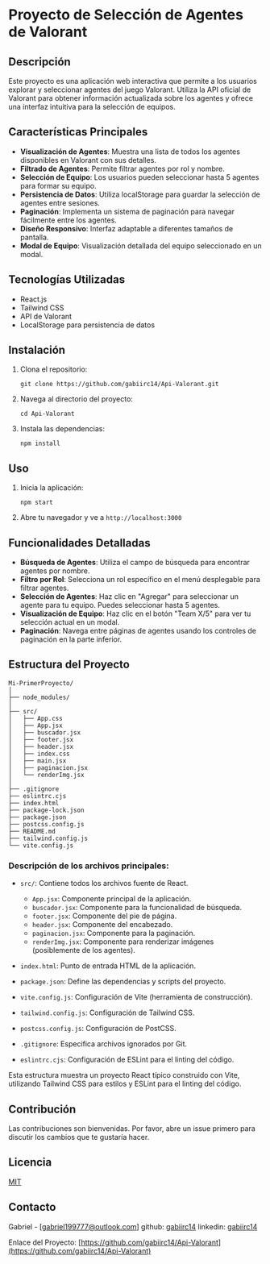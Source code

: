 
# Proyecto de Selección de Agentes de Valorant

## Descripción
Este proyecto es una aplicación web interactiva que permite a los usuarios explorar y seleccionar agentes del juego Valorant. Utiliza la API oficial de Valorant para obtener información actualizada sobre los agentes y ofrece una interfaz intuitiva para la selección de equipos.

## Características Principales
- **Visualización de Agentes**: Muestra una lista de todos los agentes disponibles en Valorant con sus detalles.
- **Filtrado de Agentes**: Permite filtrar agentes por rol y nombre.
- **Selección de Equipo**: Los usuarios pueden seleccionar hasta 5 agentes para formar su equipo.
- **Persistencia de Datos**: Utiliza localStorage para guardar la selección de agentes entre sesiones.
- **Paginación**: Implementa un sistema de paginación para navegar fácilmente entre los agentes.
- **Diseño Responsivo**: Interfaz adaptable a diferentes tamaños de pantalla.
- **Modal de Equipo**: Visualización detallada del equipo seleccionado en un modal.

## Tecnologías Utilizadas
- React.js
- Tailwind CSS
- API de Valorant
- LocalStorage para persistencia de datos

## Instalación
1. Clona el repositorio:
   ```
   git clone https://github.com/gabiirc14/Api-Valorant.git
   ```
2. Navega al directorio del proyecto:
   ```
   cd Api-Valorant
   ```
3. Instala las dependencias:
   ```
   npm install
   ```

## Uso
1. Inicia la aplicación:
   ```
   npm start
   ```
2. Abre tu navegador y ve a `http://localhost:3000`

## Funcionalidades Detalladas
- **Búsqueda de Agentes**: Utiliza el campo de búsqueda para encontrar agentes por nombre.
- **Filtro por Rol**: Selecciona un rol específico en el menú desplegable para filtrar agentes.
- **Selección de Agentes**: Haz clic en "Agregar" para seleccionar un agente para tu equipo. Puedes seleccionar hasta 5 agentes.
- **Visualización de Equipo**: Haz clic en el botón "Team X/5" para ver tu selección actual en un modal.
- **Paginación**: Navega entre páginas de agentes usando los controles de paginación en la parte inferior.

## Estructura del Proyecto

```
Mi-PrimerProyecto/
│
├── node_modules/
│
├── src/
│   ├── App.css
│   ├── App.jsx
│   ├── buscador.jsx
│   ├── footer.jsx
│   ├── header.jsx
│   ├── index.css
│   ├── main.jsx
│   ├── paginacion.jsx
│   └── renderImg.jsx
│
├── .gitignore
├── eslintrc.cjs
├── index.html
├── package-lock.json
├── package.json
├── postcss.config.js
├── README.md
├── tailwind.config.js
└── vite.config.js
```

### Descripción de los archivos principales:

- `src/`: Contiene todos los archivos fuente de React.
  - `App.jsx`: Componente principal de la aplicación.
  - `buscador.jsx`: Componente para la funcionalidad de búsqueda.
  - `footer.jsx`: Componente del pie de página.
  - `header.jsx`: Componente del encabezado.
  - `paginacion.jsx`: Componente para la paginación.
  - `renderImg.jsx`: Componente para renderizar imágenes (posiblemente de los agentes).

- `index.html`: Punto de entrada HTML de la aplicación.
- `package.json`: Define las dependencias y scripts del proyecto.
- `vite.config.js`: Configuración de Vite (herramienta de construcción).
- `tailwind.config.js`: Configuración de Tailwind CSS.
- `postcss.config.js`: Configuración de PostCSS.
- `.gitignore`: Especifica archivos ignorados por Git.
- `eslintrc.cjs`: Configuración de ESLint para el linting del código.

Esta estructura muestra un proyecto React típico construido con Vite, utilizando Tailwind CSS para estilos y ESLint para el linting del código.

## Contribución
Las contribuciones son bienvenidas. Por favor, abre un issue primero para discutir los cambios que te gustaría hacer.

## Licencia
[MIT](https://choosealicense.com/licenses/mit/)

## Contacto
Gabriel - [gabriel199777@outlook.com]
github: [gabiirc14](https://github.com/gabiirc14)
linkedin: [gabiirc14](www.linkedin.com/in/gabriel-fernandez97)


Enlace del Proyecto: [https://github.com/gabiirc14/Api-Valorant](https://github.com/gabiirc14/Api-Valorant)
